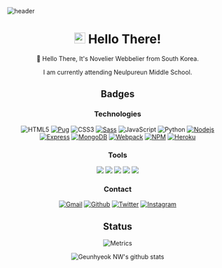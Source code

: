 <img alt="header" src="https://capsule-render.vercel.app/api?type=waving&section=footer&color=timeGradient&height=250&text=So%20Seol&fontAlign=65&fontAlignY=70&desc=Novelier%20Webbelier&descSize=25&descAlign=74&descAlignY=85&animation=fadeIn">

<div align="center">

# <a href="https://www.gautamkrishnar.com/"><img src="https://media.giphy.com/media/hvRJCLFzcasrR4ia7z/giphy.gif" width="25px"></a> Hello There!

👋 Hello There, It's Novelier Webbelier from South Korea.

I am currently attending Neulpureun Middle School.

## Badges

### Technologies

  <p>
    <img alt="HTML5" src="https://img.shields.io/badge/-HTML5-e34c26?style=flat-square&logo=html5&logoColor=white">
    <a href="https://github.com/pugjs/pug"><img alt="Pug" src="https://img.shields.io/badge/-Pug-a0755d?style=flat-square&logo=pug&logoColor=white"></a>
    <img alt="CSS3" src="https://img.shields.io/badge/-CSS3-264de4?style=flat-square&logo=css3&logoColor=white">
    <a href="https://github.com/sass/sass"><img alt="Sass" src="https://img.shields.io/badge/-Sass-CC6699?style=flat-square&logo=sass&logoColor=white"></a>
    <img alt="JavaScript" src="https://img.shields.io/badge/-JavaScript-fddb4f?style=flat-square&logo=javascript&logoColor=black">
    <img alt="Python" src="https://img.shields.io/badge/-Python-306998?style=flat-square&logo=python&logoColor=white">
    <a href="https://github.com/nodejs/node"><img alt="Nodejs" src="https://img.shields.io/badge/-Nodejs-43853d?style=flat-square&logo=Node.js&logoColor=white"></a>
    <a href="https://github.com/expressjs/express"><img alt="Express" src="https://img.shields.io/badge/-Express-ffffff?style=flat-square&logo=express&logoColor=black"></a>
    <a href="https://github.com/mongodb/mongo"><img alt="MongoDB" src="https://img.shields.io/badge/-MongoDB-13aa52?style=flat-square&logo=mongodb&logoColor=white"></a>
    <a href="https://github.com/webpack/webpack"><img alt="Webpack" src="https://img.shields.io/badge/-Webpack-8DD6F9?style=flat-square&logo=webpack&logoColor=white"></a>
    <a href="https://github.com/npm/cli"><img alt="NPM" src="https://img.shields.io/badge/-NPM-CB3837?style=flat-square&logo=npm&logoColor=white"></a>
    <a href="https://heroku.com"><img alt="Heroku" src="https://img.shields.io/badge/-Heroku-6762a6?style=flat-square&logo=heroku&logoColor=white"></a>
  </p>

### Tools

  <p>
    <a href="https://github.com/fish-shell/fish-shell"><img src="https://img.shields.io/badge/-FISH-d5393c?style=flat-square&logo=fish-shell&logoColor=white"></a>
    <a href="https://github.com/neovim/neovim"><img src="https://img.shields.io/badge/-NEOVIM-009932?style=flat-square&logo=neovim&logoColor=white"></a>
    <a href="https://github.com/tmux/tmux"><img src="https://img.shields.io/badge/-tmux-393939?style=flat-square&logo=tmux&logoColor=white"></a>
    <a href="https://github.com/github"><img src="https://img.shields.io/badge/-Github-000000?style=flat-square&logo=github&logoColor=white"></a>
    <a href="https://github.com/git/git"><img src="https://img.shields.io/badge/-Git-F05032?style=flat-square&logo=git&logoColor=white"></a>
  </p>

### Contact

  <p>
    <a href="novelier.webbeiler@gmail.com" target="_blank"><img alt="Gmail" src="https://img.shields.io/badge/-Gmail-CB3837?style=flat-square&logo=gmail&logoColor=white"></a>
    <a href="https://github.com/thmsgbrt" target="_blank"><img alt="Github" src="https://img.shields.io/badge/-Github-000000?style=flat-square&logo=github&logoColor=white"></a>
    <a href="https://twitter.com/Novelier" target="_blank"><img alt="Twitter" src="https://img.shields.io/badge/-Twitter-1DA1F2?style=flat-square&logo=twitter&logoColor=white"></a>
    <a href="https://instagram.com/Novelier_Webbelier" target="_blank"><img alt="Instagram" src="https://img.shields.io/badge/-Instagram-bc2a8d?style=flat-square&logo=instagram&logoColor=white"></a>
  </p>

## Status
  
![Metrics](https://metrics.lecoq.io/Novelier-Webbelier?template=classic&base.repositories=0&languages=1&config.timezone=Asia%2FSeoul&config.animated=true)

![Geunhyeok NW's github stats](https://github-readme-stats.vercel.app/api?username=Novelier-Webbelier&theme=default&show_icons=true&row=2&column=3)


<div>
